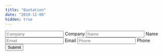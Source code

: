 ```yaml
---
title: "Quotation"
date: "2019-11-08"
hidden: true
---
```

<!--more-->
<form action="https://app.99inbound.com/api/e/9MQUQZ4R" method="POST">
  <input type="text" name="company" placeholder="Company">
	<label for="company">Company</label>
  <input type="text" name="name" placeholder="Name">
	<label for="name">Name</label>
  <input type="email" name="email" placeholder="Email">
	<label for="email">Email</label>
  <input type="phone" name="phone" placeholder="Phone">
	<label for="phone">Phone</label>
	<input type="hidden" value="quotation request">
  <input type="submit" value="Submit">
	<div style="position: absolute; left: -5000px;">
		<input type="checkbox" name="letterman_ultraviolet_spotted_chandelier" value="1" tabindex="-1" autocomplete="no">
	</div>
</form>
